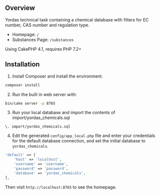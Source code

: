 ## Overview

Yordas technical task containing a chemical database with filters for EC number, CAS number and regulation type.

- Homepage: `/`
- Substances Page: `/substances`

Using CakePHP 4.1, requires PHP 7.2+

## Installation

1. Install Composer and install the environment.

```bash
composer install
```

2. Run the built in web server with:

```bash
bin/cake server -p 8765
```

3. Run your local database and import the contents of import/yordas_chemicals.sql

```
\. import/yordas_chemicals.sql
```

4. Edit the generated `config/app_local.php` file and enter your credentials for the default database connection, and set the initial database to `yordas_chemicals`.

```php
'default' => [
    'host' => 'localhost',
    'username' => 'username',
    'password' => 'password',
    'database' => 'yordas_chemicals',
],
```

Then visit `http://localhost:8765` to see the homepage.